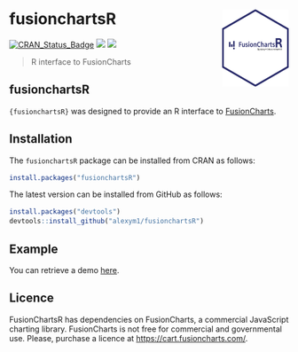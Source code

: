 
<!-- README.md is generated from README.Rmd. Please edit that file -->

# fusionchartsR <a href=#><img src='man/figures/logo.png' align="right" height="139" /></a>

[![CRAN_Status_Badge](https://www.r-pkg.org/badges/version/fusionchartsR)](https://cran.r-project.org/package=fusionchartsR)
[![](https://cranlogs.r-pkg.org/badges/fusionchartsR)](https://cran.r-project.org/package=fusionchartsR)
![](https://img.shields.io/badge/github%20version-1.1.1-green.svg)

> R interface to FusionCharts

## fusionchartsR

`{fusionchartsR}` was designed to provide an R interface to
[FusionCharts](https://github.com/fusioncharts).

## Installation

The `fusionchartsR` package can be installed from CRAN as follows:

``` r
install.packages("fusionchartsR")
```

The latest version can be installed from GitHub as follows:

``` r
install.packages("devtools")
devtools::install_github("alexym1/fusionchartsR")
```

## Example

You can retrieve a demo
[here](https://udmy52-alex0yahiaoui0martinez.shinyapps.io/FusionShiny/).

## Licence

FusionChartsR has dependencies on FusionCharts, a commercial JavaScript
charting library. FusionCharts is not free for commercial and
governmental use. Please, purchase a licence at
<https://cart.fusioncharts.com/>.
